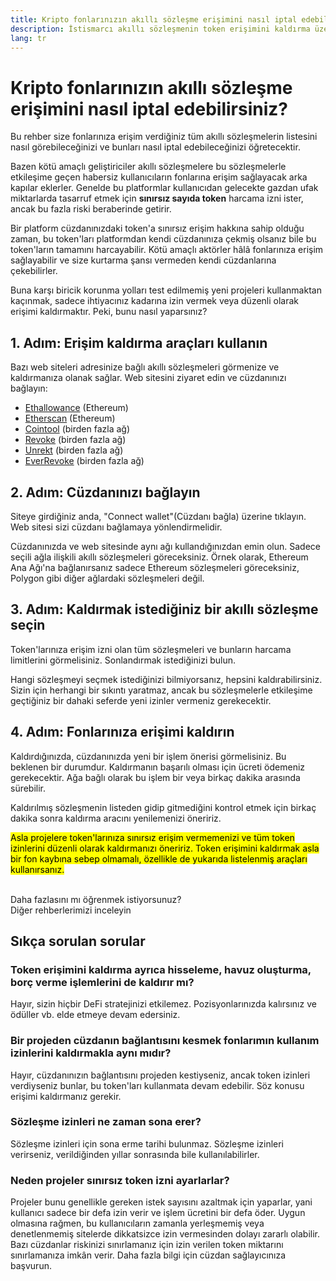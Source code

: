 ```yaml
---
title: Kripto fonlarınızın akıllı sözleşme erişimini nasıl iptal edebilirsiniz?
description: İstismarcı akıllı sözleşmenin token erişimini kaldırma üzerine bir rehber
lang: tr
---
```


# Kripto fonlarınızın akıllı sözleşme erişimini nasıl iptal edebilirsiniz?

Bu rehber size fonlarınıza erişim verdiğiniz tüm akıllı sözleşmelerin listesini nasıl görebileceğinizi ve bunları nasıl iptal edebileceğinizi öğretecektir.

Bazen kötü amaçlı geliştiriciler akıllı sözleşmelere bu sözleşmelerle etkileşime geçen habersiz kullanıcıların fonlarına erişim sağlayacak arka kapılar eklerler. Genelde bu platformlar kullanıcıdan gelecekte gazdan ufak miktarlarda tasarruf etmek için **sınırsız sayıda token** harcama izni ister, ancak bu fazla riski beraberinde getirir.

Bir platform cüzdanınızdaki token'a sınırsız erişim hakkına sahip olduğu zaman, bu token'ları platformdan kendi cüzdanınıza çekmiş olsanız bile bu token'ların tamamını harcayabilir. Kötü amaçlı aktörler hâlâ fonlarınıza erişim sağlayabilir ve size kurtarma şansı vermeden kendi cüzdanlarına çekebilirler.

Buna karşı biricik korunma yolları test edilmemiş yeni projeleri kullanmaktan kaçınmak, sadece ihtiyacınız kadarına izin vermek veya düzenli olarak erişimi kaldırmaktır. Peki, bunu nasıl yaparsınız?

## 1. Adım: Erişim kaldırma araçları kullanın

Bazı web siteleri adresinize bağlı akıllı sözleşmeleri görmenize ve kaldırmanıza olanak sağlar. Web sitesini ziyaret edin ve cüzdanınızı bağlayın:

- [Ethallowance](https://ethallowance.com/) (Ethereum)
- [Etherscan](https://etherscan.io/tokenapprovalchecker) (Ethereum)
- [Cointool](https://cointool.app/approve/eth) (birden fazla ağ)
- [Revoke](https://revoke.cash/) (birden fazla ağ)
- [Unrekt](https://app.unrekt.net/) (birden fazla ağ)
- [EverRevoke](https://everrise.com/everrevoke/) (birden fazla ağ)

## 2. Adım: Cüzdanınızı bağlayın

Siteye girdiğiniz anda, "Connect wallet"(Cüzdanı bağla) üzerine tıklayın. Web sitesi sizi cüzdanı bağlamaya yönlendirmelidir.

Cüzdanınızda ve web sitesinde aynı ağı kullandığınızdan emin olun. Sadece seçili ağla ilişkili akıllı sözleşmeleri göreceksiniz. Örnek olarak, Ethereum Ana Ağı'na bağlanırsanız sadece Ethereum sözleşmeleri göreceksiniz, Polygon gibi diğer ağlardaki sözleşmeleri değil.

## 3. Adım: Kaldırmak istediğiniz bir akıllı sözleşme seçin

Token'larınıza erişim izni olan tüm sözleşmeleri ve bunların harcama limitlerini görmelisiniz. Sonlandırmak istediğinizi bulun.

Hangi sözleşmeyi seçmek istediğinizi bilmiyorsanız, hepsini kaldırabilirsiniz. Sizin için herhangi bir sıkıntı yaratmaz, ancak bu sözleşmelerle etkileşime geçtiğiniz bir dahaki seferde yeni izinler vermeniz gerekecektir.

## 4. Adım: Fonlarınıza erişimi kaldırın

Kaldırdığınızda, cüzdanınızda yeni bir işlem önerisi görmelisiniz. Bu beklenen bir durumdur. Kaldırmanın başarılı olması için ücreti ödemeniz gerekecektir. Ağa bağlı olarak bu işlem bir veya birkaç dakika arasında sürebilir.

Kaldırılmış sözleşmenin listeden gidip gitmediğini kontrol etmek için birkaç dakika sonra kaldırma aracını yenilemenizi öneririz.

<mark>Asla projelere token'larınıza sınırsız erişim vermemenizi ve tüm token izinlerini düzenli olarak kaldırmanızı öneririz. Token erişimini kaldırmak asla bir fon kaybına sebep olmamalı, özellikle de yukarıda listelenmiş araçları kullanırsanız.</mark>

 <br />

<InfoBanner shouldSpaceBetween emoji=":eyes:">
  <div>Daha fazlasını mı öğrenmek istiyorsunuz?</div>
  <ButtonLink to="/guides/">
    Diğer rehberlerimizi inceleyin
  </ButtonLink>
</InfoBanner>

## Sıkça sorulan sorular

### Token erişimini kaldırma ayrıca hisseleme, havuz oluşturma, borç verme işlemlerini de kaldırır mı?

Hayır, sizin hiçbir DeFi stratejinizi etkilemez. Pozisyonlarınızda kalırsınız ve ödüller vb. elde etmeye devam edersiniz.

### Bir projeden cüzdanın bağlantısını kesmek fonlarımın kullanım izinlerini kaldırmakla aynı mıdır?

Hayır, cüzdanınızın bağlantısını projeden kestiyseniz, ancak token izinleri verdiyseniz bunlar, bu token'ları kullanmata devam edebilir. Söz konusu erişimi kaldırmanız gerekir.

### Sözleşme izinleri ne zaman sona erer?

Sözleşme izinleri için sona erme tarihi bulunmaz. Sözleşme izinleri verirseniz, verildiğinden yıllar sonrasında bile kullanılabilirler.

### Neden projeler sınırsız token izni ayarlarlar?

Projeler bunu genellikle gereken istek sayısını azaltmak için yaparlar, yani kullanıcı sadece bir defa izin verir ve işlem ücretini bir defa öder. Uygun olmasına rağmen, bu kullanıcıların zamanla yerleşmemiş veya denetlenmemiş sitelerde dikkatsizce izin vermesinden dolayı zararlı olabilir. Bazı cüzdanlar riskinizi sınırlamanız için izin verilen token miktarını sınırlamanıza imkân verir. Daha fazla bilgi için cüzdan sağlayıcınıza başvurun.
